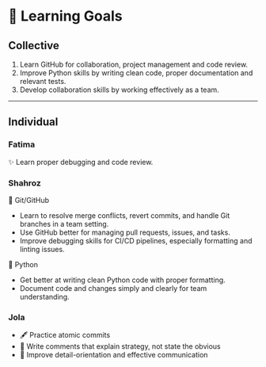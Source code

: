 # 🎯 Learning Goals

## Collective

1. Learn GitHub for collaboration, project management and code review.
2. ⁠Improve Python skills by writing clean code, proper documentation
and relevant tests.
3. ⁠Develop collaboration skills by working effectively as a team.

---

## Individual

### **Fatima**

✨ Learn proper debugging and code review.

### **Shahroz**

🔀 Git/GitHub

- Learn to resolve merge conflicts, revert commits, and handle Git
branches in a team setting.
- Use GitHub better for managing pull requests, issues, and tasks.
- Improve debugging skills for CI/CD pipelines, especially formatting
and linting issues.

🐍 Python

- Get better at writing clean Python code with proper formatting.
- Document code and changes simply and clearly for team understanding.

### **Jola**

- 🖋️ Practice atomic commits
- 💬 Write comments that explain strategy, not state the obvious
- 🌈 Improve detail-orientation and effective communication
